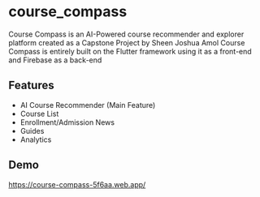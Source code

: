 # course_compass

Course Compass is an AI-Powered course recommender and explorer platform created as a Capstone Project by Sheen Joshua Amol 
Course Compass is entirely built on the Flutter framework using it as a front-end and Firebase as a back-end

## Features

- AI Course Recommender (Main Feature)
- Course List
- Enrollment/Admission News
- Guides
- Analytics

## Demo

https://course-compass-5f6aa.web.app/
